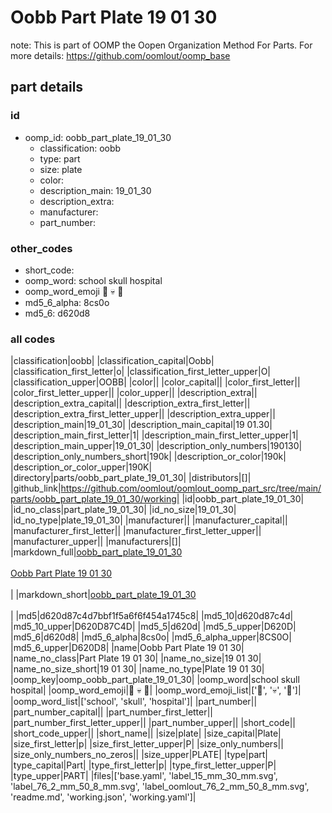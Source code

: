 # Oobb Part Plate 19 01 30  

note: This is part of OOMP the Oopen Organization Method For Parts. For more details: https://github.com/oomlout/oomp_base

##  part details





### id
* oomp_id: oobb_part_plate_19_01_30
  * classification: oobb
  * type: part
  * size: plate
  * color: 
  * description_main: 19_01_30
  * description_extra: 
  * manufacturer: 
  * part_number: 

### other_codes
* short_code: 
* oomp_word: school skull hospital
* oomp_word_emoji :school: :skull: :hospital:
* md5_6_alpha: 8cs0o
* md5_6: d620d8

### all codes 
|classification|oobb|
|classification_capital|Oobb|
|classification_first_letter|o|
|classification_first_letter_upper|O|
|classification_upper|OOBB|
|color||
|color_capital||
|color_first_letter||
|color_first_letter_upper||
|color_upper||
|description_extra||
|description_extra_capital||
|description_extra_first_letter||
|description_extra_first_letter_upper||
|description_extra_upper||
|description_main|19_01_30|
|description_main_capital|19 01.30|
|description_main_first_letter|1|
|description_main_first_letter_upper|1|
|description_main_upper|19_01_30|
|description_only_numbers|190130|
|description_only_numbers_short|190k|
|description_or_color|190k|
|description_or_color_upper|190K|
|directory|parts/oobb_part_plate_19_01_30|
|distributors|[]|
|github_link|https://github.com/oomlout/oomlout_oomp_part_src/tree/main/parts/oobb_part_plate_19_01_30/working|
|id|oobb_part_plate_19_01_30|
|id_no_class|part_plate_19_01_30|
|id_no_size|19_01_30|
|id_no_type|plate_19_01_30|
|manufacturer||
|manufacturer_capital||
|manufacturer_first_letter||
|manufacturer_first_letter_upper||
|manufacturer_upper||
|manufacturers|[]|
|markdown_full|[oobb_part_plate_19_01_30](https://github.com/oomlout/oomlout_oomp_part_src/tree/main/parts/oobb_part_plate_19_01_30/working)<br>[](https://github.com/oomlout/oomlout_oomp_part_src/tree/main/parts/oobb_part_plate_19_01_30/working)<br>[Oobb Part Plate 19 01 30](https://github.com/oomlout/oomlout_oomp_part_src/tree/main/parts/oobb_part_plate_19_01_30/working)<br><br>|
|markdown_short|[oobb_part_plate_19_01_30](https://github.com/oomlout/oomlout_oomp_part_src/tree/main/parts/oobb_part_plate_19_01_30/working)<br><br>|
|md5|d620d87c4d7bbf1f5a6f6f454a1745c8|
|md5_10|d620d87c4d|
|md5_10_upper|D620D87C4D|
|md5_5|d620d|
|md5_5_upper|D620D|
|md5_6|d620d8|
|md5_6_alpha|8cs0o|
|md5_6_alpha_upper|8CS0O|
|md5_6_upper|D620D8|
|name|Oobb Part Plate 19 01 30|
|name_no_class|Part Plate 19 01 30|
|name_no_size|19 01 30|
|name_no_size_short|19 01 30|
|name_no_type|Plate 19 01 30|
|oomp_key|oomp_oobb_part_plate_19_01_30|
|oomp_word|school skull hospital|
|oomp_word_emoji|:school: :skull: :hospital:|
|oomp_word_emoji_list|[':school:', ':skull:', ':hospital:']|
|oomp_word_list|['school', 'skull', 'hospital']|
|part_number||
|part_number_capital||
|part_number_first_letter||
|part_number_first_letter_upper||
|part_number_upper||
|short_code||
|short_code_upper||
|short_name||
|size|plate|
|size_capital|Plate|
|size_first_letter|p|
|size_first_letter_upper|P|
|size_only_numbers||
|size_only_numbers_no_zeros||
|size_upper|PLATE|
|type|part|
|type_capital|Part|
|type_first_letter|p|
|type_first_letter_upper|P|
|type_upper|PART|
|files|['base.yaml', 'label_15_mm_30_mm.svg', 'label_76_2_mm_50_8_mm.svg', 'label_oomlout_76_2_mm_50_8_mm.svg', 'readme.md', 'working.json', 'working.yaml']|
